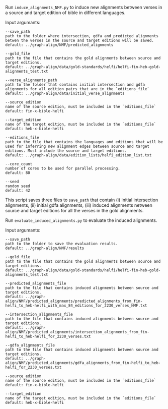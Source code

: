 Run `induce_alignments_NMF.py` to induce new alignments between verses in a source and target edition of bible in different languages.

Input argumants:

```
--save_path 
path to the folder where intersection, gdfa and predicted alignments betwen the verses in the source and target editions will be saved.
default: ../graph-align/NMF/predicted_alignments

--gold_file
path to the file that contains the gold alignments between source and target editions.
default: ../graph-align/data/gold-standards/helfi/helfi-fin-heb-gold-alignments_test.txt

--verse_alignments_path
path to the folder that contains initial intersection and gdfa alignments for all edition pairs that are in the `editions_file`
default: ../graph-align/data/initial_verse_alignments

--source_edition
name of the source edition, must be included in the `editions_file`
default: fin-x-bible-helfi

--target_edition
name of the target edition, must be included in the `editions_file`
default: heb-x-bible-helfi

--editions_file
path to the file that contains the languages and editions that will be used for inferring new alignment edges between source and target editions. Must include the source and target editions.
default: ../graph-align/data/edition_lists/helfi_edition_list.txt

--core_count
number of cores to be used for parallel processing.
default: 80

--seed
random seed
default: 42
```

This script saves three files to `save_path` that contain (i) initial intersection alignments, (ii) initial gdfa alignments, (iii) induced alignments netween source and target editions for all the verses in the gold alignments.

Run `evaluate_induced_alignments.py` to evaluate the induced alignments.

Input argumants:

```
--save_path
path to the folder to save the evaluation results.
default: ../graph-align/NMF/results

--gold_file
path to the file that contains the gold alignments between source and target editions.
default: ../graph-align/data/gold-standards/helfi/helfi-fin-heb-gold-alignments_test.txt

--predicted_alignments_file
path to the file that contains induced alignments between source and target editions.
default: ../graph-align/NMF/predicted_alignments/predicted_alignments_from_fin-helfi_to_heb-helfi_with_max_84_editions_for_2230_verses_NMF.txt

--intersection_alignments_file
path to the file that contains induced alignments between source and target editions.
default: ../graph-align/NMF/predicted_alignments/intersection_alignments_from_fin-helfi_to_heb-helfi_for_2230_verses.txt

--gdfa_alignments_file
path to the file that contains induced alignments between source and target editions.
default: ../graph-align/NMF/predicted_alignments/gdfa_alignments_from_fin-helfi_to_heb-helfi_for_2230_verses.txt

--source_edition
name of the source edition, must be included in the `editions_file`
default: fin-x-bible-helfi

--target_edition
name of the target edition, must be included in the `editions_file`
default: heb-x-bible-helfi
```